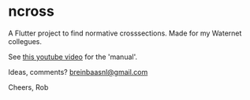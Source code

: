 # ncross

A Flutter project to find normative crosssections. Made for my Waternet collegues.

See [this youtube video](https://www.youtube.com/watch?v=MNSYsGszBDk) for the 'manual'.

Ideas, comments? breinbaasnl@gmail.com

Cheers,
Rob

